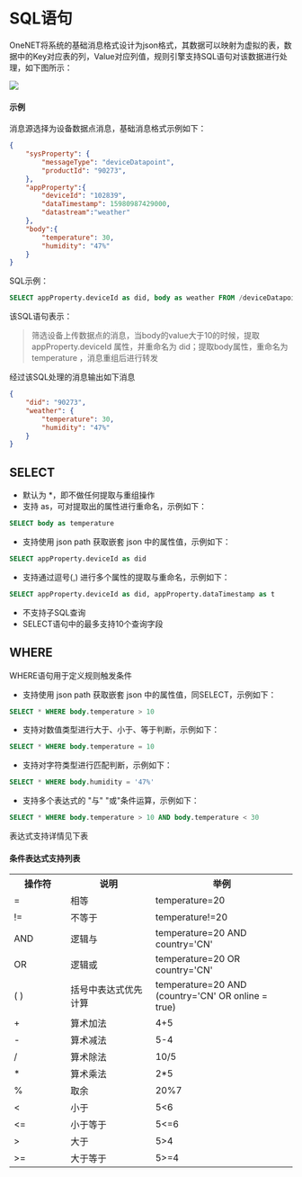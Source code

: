 # SQL语句
OneNET将系统的基础消息格式设计为json格式，其数据可以映射为虚拟的表，数据中的Key对应表的列，Value对应列值，规则引擎支持SQL语句对该数据进行处理，如下图所示：

![](/images/rule-engine/SQL.jpg)


#### 示例

消息源选择为设备数据点消息，基础消息格式示例如下：
```json
{
    "sysProperty": {
        "messageType": "deviceDatapoint",
        "productId": "90273",
    },
    "appProperty":{
        "deviceId": "102839",
        "dataTimestamp": 15980987429000,
        "datastream":"weather"
    },
    "body":{
        "temperature": 30,
        "humidity": "47%"
    }
}
```

SQL示例：
```sql
SELECT appProperty.deviceId as did, body as weather FROM /deviceDatapoint/ds WHERE body.temperature > 10
```
该SQL语句表示：
    
> 筛选设备上传数据点的消息，当body的value大于10的时候，提取 appProperty.deviceId 属性，并重命名为 did；提取body属性，重命名为temperature ，消息重组后进行转发

经过该SQL处理的消息输出如下消息

```json
{
    "did": "90273",
    "weather": {
        "temperature": 30,
        "humidity": "47%"
    }
}
```

## SELECT 

- 默认为 *，即不做任何提取与重组操作
- 支持 as，可对提取出的属性进行重命名，示例如下：
```sql
SELECT body as temperature
```
- 支持使用 json path 获取嵌套 json 中的属性值，示例如下：
```sql
SELECT appProperty.deviceId as did
```
- 支持通过逗号(,) 进行多个属性的提取与重命名，示例如下：
```sql
SELECT appProperty.deviceId as did, appProperty.dataTimestamp as t
```
- 不支持子SQL查询
- SELECT语句中的最多支持10个查询字段

## WHERE

WHERE语句用于定义规则触发条件

- 支持使用 json path 获取嵌套 json 中的属性值，同SELECT，示例如下：
```sql
SELECT * WHERE body.temperature > 10
```
- 支持对数值类型进行大于、小于、等于判断，示例如下：
```sql
SELECT * WHERE body.temperature = 10
```
- 支持对字符类型进行匹配判断，示例如下：
```sql
SELECT * WHERE body.humidity = '47%'
```
- 支持多个表达式的 "与" "或"条件运算，示例如下：
```sql
SELECT * WHERE body.temperature > 10 AND body.temperature < 30
```
表达式支持详情见下表

#### 条件表达式支持列表

<table>
<tr><th width="20%">操作符</th><th width="30%">说明</th><th>举例</th></tr>
<tr><td>=</td><td>相等</td><td>temperature=20</td></tr>
<tr><td>!=</td><td>不等于</td><td>temperature!=20</td></tr>
<tr><td>AND</td><td>逻辑与</td><td>temperature=20 AND country='CN'</td></tr>
<tr><td>OR</td><td>逻辑或</td><td>temperature=20 OR country='CN'</td></tr>
<tr><td>( )</td><td>括号中表达式优先计算</td><td>temperature=20 AND (country='CN' OR online = true)</td></tr>
<tr><td>+</td><td>算术加法</td><td>4+5</td></tr>
<tr><td>-</td><td>算术减法</td><td>5-4</td></tr>
<tr><td>/</td><td>算术除法</td><td>10/5</td></tr>
<tr><td>*</td><td>算术乘法</td><td>2*5</td></tr>
<tr><td>%</td><td>取余</td><td>20%7</td></tr>
<tr><td>&lt;</td><td>小于</td><td>5&lt;6</td></tr>
<tr><td>&lt;=</td><td>小于等于</td><td>5&lt;=6</td></tr>
<tr><td>&gt;</td><td>大于</td><td>5&gt;4</td></tr>
<tr><td>&gt;=</td><td>大于等于</td><td>5&gt;=4</td></tr>
</table>